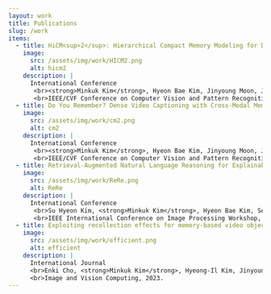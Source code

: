 ```yaml
---
layout: work
title: Publications
slug: /work
items:
  - title: HiCM<sup>2</sup>: Hierarchical Compact Memory Modeling for Dense Video Captioning
    image:
      src: /assets/img/work/HICM2.png
      alt: hicm2
    description: |  
      International Conference
       <br><strong>Minkuk Kim</strong>, Hyeon Bae Kim, Jinyoung Moon, Jinwoo Choi, Seong Tae Kim.  
       <br>IEEE/CVF Conference on Computer Vision and Pattern Recognition (<strong>CVPR</strong>), 2024.
  - title: Do You Remember? Dense Video Captioning with Cross-Modal Memory Retrieval
    image:
      src: /assets/img/work/cm2.png
      alt: cm2
    description: |  
      International Conference
       <br><strong>Minkuk Kim</strong>, Hyeon Bae Kim, Jinyoung Moon, Jinwoo Choi, Seong Tae Kim.  
       <br>IEEE/CVF Conference on Computer Vision and Pattern Recognition (<strong>CVPR</strong>), 2024.
  - title: Retrieval-Augmented Natural Language Reasoning for Explainable Visual Question Answering
    image:
      src: /assets/img/work/ReRe.png
      alt: ReRe
    description: |  
      International Conference
       <br>Su Hyeon Kim, <strong>Minkuk Kim</strong>, Hyeon Bae Kim, Seong Tae Kim.  
       <br>IEEE International Conference on Image Processing Workshop, 2024.
  - title: Exploiting recollection effects for memory-based video object segmentationㅤㅤ
    image:
      src: /assets/img/work/efficient.png
      alt: efficient
    description: |  
      International Journal
      <br>Enki Cho, <strong>Minkuk Kim</strong>, Hyeong-Il Kim, Jinyoung Moon, Seong Tae Kim.  
      <br>Image and Vision Computing, 2023.
---
```

<br />
<br />
